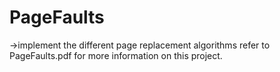 # PageFaults
->implement the different page replacement algorithms
refer to PageFaults.pdf for more information on this project.
